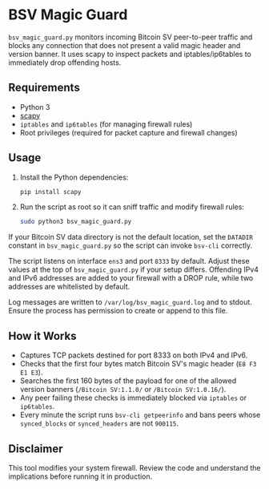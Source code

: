 # BSV Magic Guard

`bsv_magic_guard.py` monitors incoming Bitcoin SV peer-to-peer traffic and blocks any connection that does not present a valid magic header and version banner. It uses scapy to inspect packets and iptables/ip6tables to immediately drop offending hosts.

## Requirements

- Python 3
- [scapy](https://scapy.net/)
- `iptables` and `ip6tables` (for managing firewall rules)
- Root privileges (required for packet capture and firewall changes)

## Usage

1. Install the Python dependencies:
   ```bash
   pip install scapy
   ```
2. Run the script as root so it can sniff traffic and modify firewall rules:
   ```bash
   sudo python3 bsv_magic_guard.py
   ```

If your Bitcoin SV data directory is not the default location, set the `DATADIR`
constant in `bsv_magic_guard.py` so the script can invoke `bsv-cli` correctly.

The script listens on interface `ens3` and port `8333` by default. Adjust these values at the top of `bsv_magic_guard.py` if your setup differs. Offending IPv4 and IPv6 addresses are added to your firewall with a DROP rule, while two addresses are whitelisted by default.

Log messages are written to `/var/log/bsv_magic_guard.log` and to stdout. Ensure the process has permission to create or append to this file.

## How it Works

- Captures TCP packets destined for port 8333 on both IPv4 and IPv6.
- Checks that the first four bytes match Bitcoin SV's magic header (`E8 F3 E1 E3`).
- Searches the first 160 bytes of the payload for one of the allowed version banners (`/Bitcoin SV:1.1.0/` or `/Bitcoin SV:1.0.16/`).
- Any peer failing these checks is immediately blocked via `iptables` or `ip6tables`.
- Every minute the script runs `bsv-cli getpeerinfo` and bans peers whose `synced_blocks` or `synced_headers` are not `900115`.

## Disclaimer

This tool modifies your system firewall. Review the code and understand the implications before running it in production.
